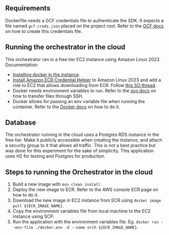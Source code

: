 ## Requirements

Dockerfile needs a GCF credentials file to authenticate the SDK. 
It expects a file named `gcf-creds.json` placed on the project root.
Refer to the [GCF docs](https://cloud.google.com/docs/authentication/provide-credentials-adc?hl=pt-br#wlif-key) on how to create this credentials file.

## Running the orchestrator in the cloud

This orchestrator ran in a free tier EC2 instance using Amazon Linux 2023.
Documentation:

* [Installing docker in the instance](https://docs.aws.amazon.com/pt_br/serverless-application-model/latest/developerguide/install-docker.html#install-docker-instructions).
* [Install Amazon ECR Credential Helper](https://github.com/awslabs/amazon-ecr-credential-helper?tab=readme-ov-file#configuration) to Amazon Linux 2023 and add a role to EC2 that allows downloading from ECR. Follow [this SO thread](https://stackoverflow.com/a/71194886).
* Docker needs environment variables to run. Refer to the [scp docs](https://unix.stackexchange.com/a/416490) on how to transfer files through SSH.
* Docker allows for passing an env variable file when running the container. Refer to the [Docker docs](https://docs.docker.com/compose/environment-variables/set-environment-variables/#substitute-with---env-file) on how to do it.

## Database

The orchestrator running in the cloud uses a Postgres RDS instance in the free tier.
Make it publicly accessible when creating the instance, and attach a security group to it that allows all traffic. 
This is not a best practice but was done for this experiment for the sake of simplicity.
This application uses H2 for testing and Postgres for production.

## Steps to running the Orchestrator in the cloud

1. Build a new image with `mvn clean install`.
2. Deploy the new image to ECR. Refer to the AWS console ECR page on how to do it.
3. Download the new image in EC2 instance from ECR using `docker image pull ${ECR_IMAGE_NAME}`.
4. Copy the environment variables file from local machine to the EC2 instance using SCP.
5. Run the application with the environment variables file. Eg. `docker run --env-file ./docker.env -d --name orch ${ECR_IMAGE_NAME}`.

